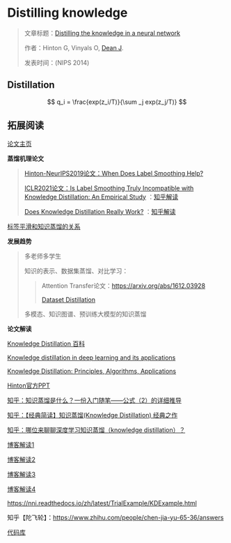 # Distilling knowledge 

>  文章标题：[Distilling the knowledge in a neural network](https://arxiv.org/abs/1503.02531)
>
>  作者：Hinton G, Vinyals O, [Dean J](https://www.infoq.cn/article/rAJiubRpi9xSl_LEhI2N).
>
>  发表时间：(NIPS 2014)

## Distillation

$$
q_i = \frac{exp(z_i/T)}{\sum _j exp(z_j/T)}
$$



## 拓展阅读

[论文主页](https://scholar.google.com/citations?view_op=view_citation&hl=zh-CN&user=JicYPdAAAAAJ&citation_for_view=JicYPdAAAAAJ:jlhcAiayVhoC)

**蒸馏机理论文**

> [Hinton-NeurIPS2019论文：When Does Label Smoothing Help?](https://arxiv.org/abs/1906.02629)
>
> [ICLR2021论文：Is Label Smoothing Truly Incompatible with Knowledge Distillation: An Empirical Study](https://openreview.net/pdf?id=PObuuGVrGaZ) ：[知乎解读](https://zhuanlan.zhihu.com/p/387164549)
>
> [Does Knowledge Distillation Really Work?](https://arxiv.org/abs/2106.05945) ：[知乎解读](https://zhuanlan.zhihu.com/p/403585095)

[标签平滑和知识蒸馏的关系](https://www.reddit.com/r/deeplearning/comments/rqkcj1/knowledge_distillation_model_ensemble_and_its/)

**发展趋势**

> 多老师多学生
>
> 知识的表示、数据集蒸馏、对比学习：
>
> > Attention Transfer论文：https://arxiv.org/abs/1612.03928
> >
> > [Dataset Distillation](https://arxiv.org/abs/1811.10959)
>
> 多模态、知识图谱、预训练大模型的知识蒸馏

**论文解读**

[Knowledge Distillation 百科](https://devopedia.org/knowledge-distillation#summary)

[Knowledge distillation in deep learning and its applications](https://peerj.com/articles/cs-474/)

[Knowledge Distillation: Principles, Algorithms, Applications](https://neptune.ai/blog/knowledge-distillation)

[Hinton官方PPT](https://zhuanlan.zhihu.com/p/75031938)

[知乎：知识蒸馏是什么？一份入门随笔——公式（2）的详细推导](https://zhuanlan.zhihu.com/p/90049906)

[知乎：【经典简读】知识蒸馏(Knowledge Distillation) 经典之作](https://zhuanlan.zhihu.com/p/102038521)

[知乎：哪位来聊聊深度学习知识蒸馏（knowledge distillation）？](https://www.zhihu.com/question/266035318/answer/2276286571)

[博客解读1](https://medium.com/analytics-vidhya/knowledge-distillation-in-a-deep-neural-network-c9dd59aff89b)

[博客解读2](https://raviteja-ganta.github.io/distilling-the-knowledge-in-a-neural-network)

[博客解读3](https://blog.csdn.net/nature553863/article/details/80568658)

[博客解读4](https://towardsdatascience.com/knowledge-distillation-simplified-dd4973dbc764)

https://nni.readthedocs.io/zh/latest/TrialExample/KDExample.html

知乎【陀飞轮】：https://www.zhihu.com/people/chen-jia-yu-65-36/answers

[代码库](https://github.com/HobbitLong/RepDistiller)

